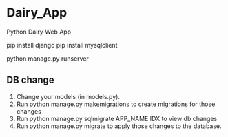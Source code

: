 # Dairy_App
Python Dairy Web App

pip install django
pip install mysqlclient

python manage.py runserver

## DB change
1. Change your models (in models.py).
2. Run python manage.py makemigrations to create migrations for those changes
3. Run python manage.py sqlmigrate APP_NAME IDX to view db changes
3. Run python manage.py migrate to apply those changes to the database.